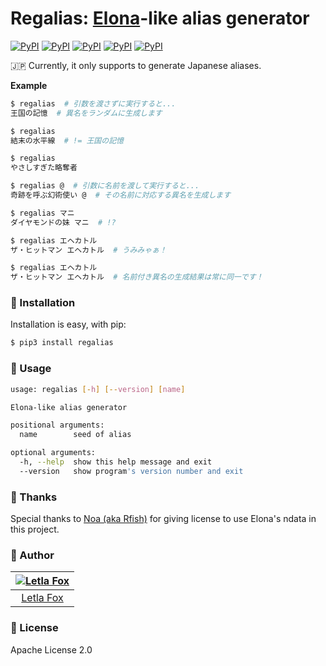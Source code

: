 # Regalias: [Elona](http://ylvania.org/elona)-like alias generator

[![PyPI](https://img.shields.io/pypi/wheel/regalias.svg?style=flat-square)]()
[![PyPI](https://img.shields.io/pypi/pyversions/regalias.svg?style=flat-square)]()
[![PyPI](https://img.shields.io/pypi/l/regalias.svg?style=flat-square)](https://github.com/letla/regalias/blob/master/LICENSE.txt)
[![PyPI](https://img.shields.io/pypi/implementation/regalias.svg?style=flat-square)]()
[![PyPI](https://img.shields.io/pypi/v/regalias.svg?style=flat-square)](https://pypi.python.org/pypi/regalias)

:jp: Currently, it only supports to generate Japanese aliases.

**Example**

```sh
$ regalias  # 引数を渡さずに実行すると...
王国の記憶  # 異名をランダムに生成します

$ regalias
結末の水平線  # != 王国の記憶

$ regalias
やさしすぎた略奪者
```

```sh
$ regalias @  # 引数に名前を渡して実行すると...
奇跡を呼ぶ幻術使い @  # その名前に対応する異名を生成します

$ regalias マニ
ダイヤモンドの妹 マニ  # !?

$ regalias エヘカトル
ザ・ヒットマン エヘカトル  # うみみゃぁ！

$ regalias エヘカトル
ザ・ヒットマン エヘカトル  # 名前付き異名の生成結果は常に同一です！
```


### :gem: Installation

Installation is easy, with pip:

```sh
$ pip3 install regalias
```


### :gem: Usage

```sh
usage: regalias [-h] [--version] [name]

Elona-like alias generator

positional arguments:
  name        seed of alias

optional arguments:
  -h, --help  show this help message and exit
  --version   show program's version number and exit
```


### :gem: Thanks

Special thanks to [Noa (aka Rfish)](http://ylvania.org) for giving license to use Elona's ndata in this project.


### :panda_face: Author

| [![Letla Fox](https://github.com/letla.png?size=96)](https://www.letla.net) |
|:---:|
| [Letla Fox](https://www.letla.net) |


### :gem: License

Apache License 2.0
